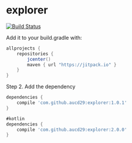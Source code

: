 # explorer
[![Build Status](https://travis-ci.org/aucd29/explorer.svg?branch=master)](https://travis-ci.org/aucd29/explorer)

Add it to your build.gradle with:
```gradle
allprojects {
    repositories {
        jcenter()
        maven { url "https://jitpack.io" }
    }
}
```

Step 2. Add the dependency

```gradle
dependencies {
    compile 'com.github.aucd29:explorer:1.0.1'
}
```

```gradle
#kotlin
dependencies {
    compile 'com.github.aucd29:explorer:2.0.0'
}
```
